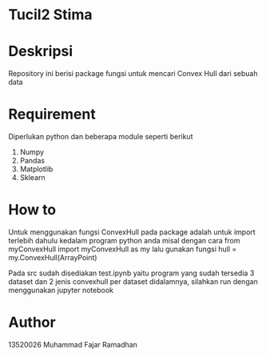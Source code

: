 # Tucil2 Stima
# Deskripsi
Repository ini berisi package fungsi untuk mencari Convex Hull dari sebuah data

# Requirement
Diperlukan python dan beberapa module seperti berikut
1. Numpy
2. Pandas
3. Matplotlib
4. Sklearn

# How to
Untuk menggunakan fungsi ConvexHull pada package adalah untuk import terlebih dahulu kedalam program python anda
misal dengan cara
from myConvexHull import myConvexHull as my
lalu gunakan fungsi
hull = my.ConvexHull(ArrayPoint)

Pada src sudah disediakan test.ipynb yaitu program yang sudah tersedia 3 dataset dan 2 jenis convexhull per dataset didalamnya, silahkan run dengan menggunakan jupyter notebook

# Author
13520026 Muhammad Fajar Ramadhan
